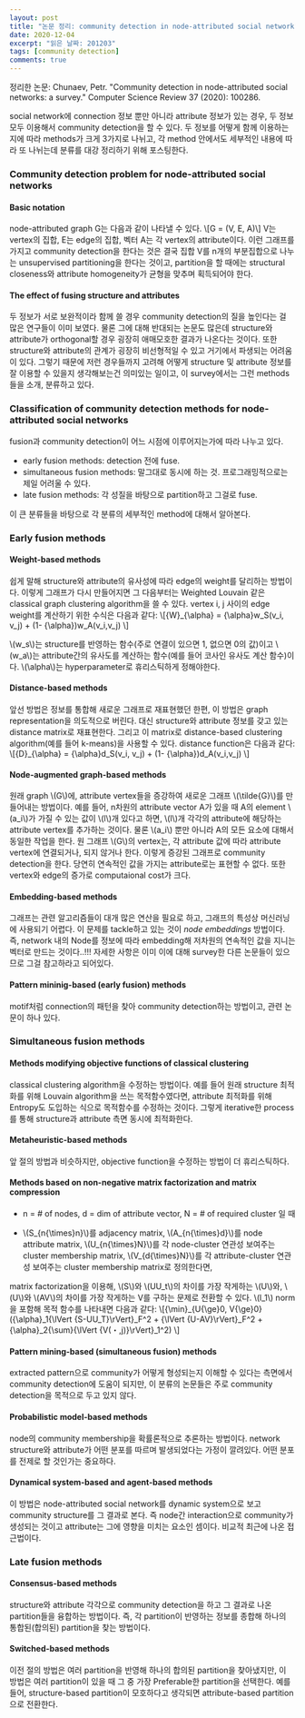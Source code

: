 ```yaml
---
layout: post
title: "논문 정리: community detection in node-attributed social network"
date: 2020-12-04
excerpt: "읽은 날짜: 201203"
tags: [community detection]
comments: true
---
```


정리한 논문: Chunaev, Petr. "Community detection in node-attributed social networks: a survey." Computer Science Review 37 (2020): 100286.

social network에 connection 정보 뿐만 아니라 attribute 정보가 있는 경우, 두 정보 모두 이용해서 community detection을 할 수 있다. 
두 정보를 어떻게 함께 이용하는지에 따라 methods가 크게 3가지로 나뉘고, 각 method 안에서도 세부적인 내용에 따라 또 나뉘는데 분류를 대강 정리하기 위해 포스팅한다.


### Community detection problem for node-attributed social networks

#### Basic notation
node-attributed graph G는 다음과 같이 나타낼 수 있다.
\\[G = (V, E, A)\\]
V는 vertex의 집합, E는 edge의 집합, 벡터 A는 각 vertex의 attribute이다.
이런 그래프를 가지고 community detection을 한다는 것은 결국 집합 V를 n개의 부분집합으로 나누는 unsupervised partitioning을 한다는 것이고, partition을 할 때에는 structural closeness와 attribute homogeneity가 균형을 맞추며 획득되어야 한다.

#### The effect of fusing structure and attributes
두 정보가 서로 보완적이라 함께 쓸 경우 community detection의 질을 높인다는 걸 많은 연구들이 이미 보였다. 물론 그에 대해 반대되는 논문도 많은데 structure와 attribute가 orthogonal할 경우 굉장히 애매모호한 결과가 나온다는 것이다. 또한 structure와 attribute의 관계가 굉장히 비선형적일 수 있고 거기에서 파생되는 어려움이 있다.
그렇기 때문에 저런 경우들까지 고려해 어떻게 structure 및 attribute 정보를 잘 이용할 수 있을지 생각해보는건 의미있는 일이고, 이 survey에서는 그런 methods들을 소개, 분류하고 있다.


### Classification of community detection methods for node-attributed social networks
fusion과 community detection이 어느 시점에 이루어지는가에 따라 나누고 있다.
- early fusion methods: detection 전에 fuse.
- simultaneous fusion methods: 말그대로 동시에 하는 것. 프로그래밍적으로는 제일 어려울 수 있다.
- late fusion methods: 각 성질을 바탕으로 partition하고 그걸로 fuse.

이 큰 분류들을 바탕으로 각 분류의 세부적인 method에 대해서 알아본다.


### Early fusion methods

#### Weight-based methods
쉽게 말해 structure와 attribute의 유사성에 따라 edge의 weight를 달리하는 방법이다. 이렇게 그래프가 다시 만들어지면 그 다음부터는 Weighted Louvain 같은 classical graph clustering algorithm을 쓸 수 있다.
vertex i, j 사이의 edge weight를 계산하기 위한 수식은 다음과 같다:
 \\[{W}_{\alpha} = {\alpha}w_S(v_i, v_j) + (1- {\alpha})w_A(v_i,v_j) \\]
 
\\(w_s\\)는  structure를 반영하는 함수(주로 연결이 있으면 1, 없으면 0의 값)이고 \\(w_a\\)는 attribute간의 유사도를 계산하는 함수(예를 들어 코사인 유사도 계산 함수)이다.
\\(\alpha\\)는 hyperparameter로 휴리스틱하게 정해야한다.

#### Distance-based methods
앞선 방법은 정보를 통합해 새로운 그래프로 재표현했던 한편, 이 방법은 graph representation을 의도적으로 버린다. 대신 structure와 attribute 정보를 갖고 있는 distance matrix로 재표현한다.
그리고 이 matrix로 distance-based clustering algorithm(예를 들어 k-means)을 사용할 수 있다.
distance function은 다음과 같다:
 \\[{D}_{\alpha} = {\alpha}d_S(v_i, v_j) + (1- {\alpha})d_A(v_i,v_j) \\]
 
#### Node-augmented graph-based methods
원래 graph \\(G\\)에, attribute vertex들을 증강하여 새로운 그래프 \\(\tilde{G}\\)를 만들어내는 방법이다.
예를 들어, n차원의 attribute vector A가 있을 때 A의 element \\(a_i\\)가 가질 수 있는 값이 \\(l\\)개 있다고 하면, \\(l\\)개 각각의 attribute에 해당하는 attribute vertex를 추가하는 것이다.
물론 \\(a_i\\) 뿐만 아니라 A의 모든 요소에 대해서 동일한 작업을 한다. 원 그래프 \\(G\\)의 vertex는, 각 attribute 값에 따라 attribute vertex에 연결되거나, 되지 않거나 한다.
이렇게 증강된 그래프로 community detection을 한다. 
당연히 연속적인 값을 가지는 attribute로는 표현할 수 없다. 또한 vertex와 edge의 증가로 computaional cost가 크다.

#### Embedding-based methods
그래프는 관련 알고리즘들이 대개 많은 연산을 필요로 하고, 그래프의 특성상 머신러닝에 사용되기 어렵다. 
이 문제를 tackle하고 있는 것이 *node embeddings* 방법이다. 즉, network 내의 Node를 정보에 따라 embedding해 저차원의 연속적인 값을 지니는 벡터로 만드는 것이다..!!!
자세한 사항은 이미 이에 대해 survey한 다른 논문들이 있으므로 그걸 참고하라고 되어있다.

#### Pattern mininig-based (early fusion) methods
motif처럼 connection의 패턴을 찾아 community detection하는 방법이고, 관련 논문이 하나 있다. 


### Simultaneous fusion methods

#### Methods modifying objective functions of classical clustering
classical clustering algorithm을 수정하는 방법이다. 예를 들어 원래 structure 최적화를 위해 Louvain algorithm을 쓰는 목적함수였다면, attribute 최적화를 위해 Entropy도 도입하는 식으로 목적함수를 수정하는 것이다. 그렇게 iterative한 process를 통해 structure과 attribute 측면 동시에 최적화한다.

#### Metaheuristic-based methods
앞 절의 방법과 비슷하지만, objective function을 수정하는 방법이 더 휴리스틱하다.

#### Methods based on non-negative matrix factorization and matrix compression
- n = # of nodes, d = dim of attribute vector, N = # of required cluster 일 때 


- \\(S_{n{\times}n}\\)를 adjacency matrix, \\(A_{n{\times}d}\\)를 node attribute matrix, \\(U_{n{\times}N}\\)를 각 node-cluster 연관성 보여주는 cluster membership matrix, \\(V_{d{\times}N}\\)를 각 attribute-cluster 연관성 보여주는 cluster membership matrix로 정의한다면,

matrix factorization을 이용해, \\(S\\)와 \\(UU_t\\)의 차이를 가장 작게하는 \\(U\\)와, \\(U\\)와 \\(AV\\)의 차이를 가장 작게하는 V를 구하는 문제로 전환할 수 있다.
\\(l_1\\) norm을 포함해 목적 함수를 나타내면 다음과 같다:
\\[{\min}_{U{\ge}0, V{\ge}0}({\alpha}_1{\lVert {S-UU_T}\rVert}_F^2 + {\lVert {U-AV}\rVert}_F^2 + {\alpha}_2{\sum}{\lVert {V(・,j)}\rVert}_1^2) \\] 

#### Pattern mining-based (simultaneous fusion) methods
extracted pattern으로 community가 어떻게 형성되는지 이해할 수 있다는 측면에서 community detection에 도움이 되지만, 이 분류의 논문들은 주로 community detection을 목적으로 두고 있지 않다.

#### Probabilistic model-based methods
node의 community membership을 확률론적으로 추론하는 방법이다. network structure와 attribute가 어떤 분포를 따르며 발생되었다는 가정이 깔려있다.
어떤 분포를 전제로 할 것인가는 중요하다. 

#### Dynamical system-based and agent-based methods
이 방법은 node-attributed social network를 dynamic system으로 보고 community structure를 그 결과로 본다. 즉 node간 interaction으로 community가 생성되는 것이고 attribute는 그에 영향을 미치는 요소인 셈이다. 비교적 최근에 나온 접근법이다.


### Late fusion methods

#### Consensus-based methods
structure와 attribute 각각으로 community detection을 하고 그 결과로 나온 partition들을 융합하는 방법이다. 즉, 각 partition이 반영하는 정보를 종합해 하나의 통합된(합의된) partition을 찾는 방법이다. 

#### Switched-based methods
이전 절의 방법은 여러 partition을 반영해 하나의 합의된 partition을 찾아냈지만, 이 방법은 여러 partition이 있을 때 그 중 가장 Preferable한 partition을 선택한다. 예를 들어, structure-based partition이 모호하다고 생각되면 attribute-based partition으로 전환한다.
